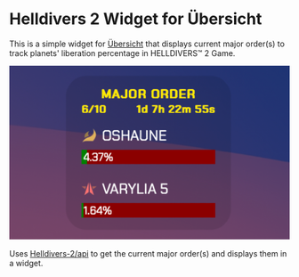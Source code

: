 # Helldivers 2 Widget for Übersicht

This is a simple widget for [Übersicht](https://tracesof.net/uebersicht/) that displays current major order(s) to track planets' liberation percentage in HELLDIVERS™ 2 Game.

![Screenshot](screenshot.png)

Uses [Helldivers-2/api](https://github.com/helldivers-2/api) to get the current major order(s) and displays them in a widget.
